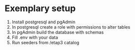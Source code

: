 # Exemplary setup

1. Install postgresql and pgAdmin
2. In postgresql create a role with permissions to alter tables
3. In pgAdmin build the database with schemas
4. Fill .env with your data
5. Run seeders from /etap3 catalog
